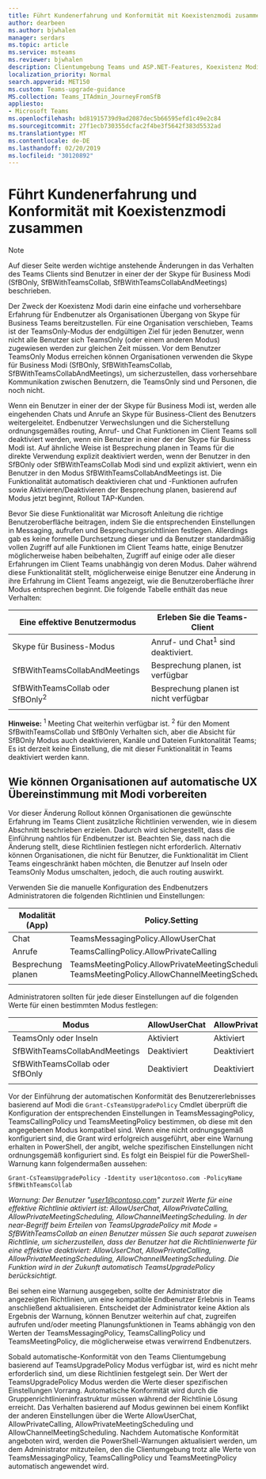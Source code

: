```yaml
---
title: Führt Kundenerfahrung und Konformität mit Koexistenzmodi zusammen
author: dearbeen
ms.author: bjwhalen
manager: serdars
ms.topic: article
ms.service: msteams
ms.reviewer: bjwhalen
description: Clientumgebung Teams und ASP.NET-Features, Koexistenz Modi
localization_priority: Normal
search.appverid: MET150
ms.custom: Teams-upgrade-guidance
MS.collection: Teams_ITAdmin_JourneyFromSfB
appliesto:
- Microsoft Teams
ms.openlocfilehash: bd81915739d9ad2087dec5b66595efd1c49e2c84
ms.sourcegitcommit: 27f1ecb730355dcfac2f4be3f5642f383d5532ad
ms.translationtype: MT
ms.contentlocale: de-DE
ms.lasthandoff: 02/20/2019
ms.locfileid: "30120892"
---
```

<a name="about-upgrade-basic"></a>

# <a name="teams-client-experience-and-conformance-to-coexistence-modes"></a>Führt Kundenerfahrung und Konformität mit Koexistenzmodi zusammen

> [!NOTE]
> Auf dieser Seite werden wichtige anstehende Änderungen in das Verhalten des Teams Clients sind Benutzer in einer der der Skype für Business Modi (SfBOnly, SfBWithTeamsCollab, SfBWithTeamsCollabAndMeetings) beschrieben.


Der Zweck der Koexistenz Modi darin eine einfache und vorhersehbare Erfahrung für Endbenutzer als Organisationen Übergang von Skype für Business Teams bereitzustellen.  Für eine Organisation verschieben, Teams ist der TeamsOnly-Modus der endgültigen Ziel für jeden Benutzer, wenn nicht alle Benutzer sich TeamsOnly (oder einem anderen Modus) zugewiesen werden zur gleichen Zeit müssen.  Vor dem Benutzer TeamsOnly Modus erreichen können Organisationen verwenden die Skype für Business Modi (SfBOnly, SfBWithTeamsCollab, SfBWithTeamsCollabAndMeetings), um sicherzustellen, dass vorhersehbare Kommunikation zwischen Benutzern, die TeamsOnly sind und Personen, die noch nicht. 

Wenn ein Benutzer in einer der der Skype für Business Modi ist, werden alle eingehenden Chats und Anrufe an Skype für Business-Client des Benutzers weitergeleitet. Endbenutzer Verwechslungen und die Sicherstellung ordnungsgemäßes routing, Anruf- und Chat Funktionen im Client Teams soll deaktiviert werden, wenn ein Benutzer in einer der der Skype für Business Modi ist. Auf ähnliche Weise ist Besprechung planen in Teams für die direkte Verwendung explizit deaktiviert werden, wenn der Benutzer in den SfBOnly oder SfBWithTeamsCollab Modi sind und explizit aktiviert, wenn ein Benutzer in den Modus SfBWithTeamsCollabAndMeetings ist.  Die Funktionalität automatisch deaktivieren chat und -Funktionen aufrufen sowie Aktivieren/Deaktivieren der Besprechung planen, basierend auf Modus jetzt beginnt, Rollout TAP-Kunden.  

Bevor Sie diese Funktionalität war Microsoft Anleitung die richtige Benutzeroberfläche beitragen, indem Sie die entsprechenden Einstellungen in Messaging, aufrufen und Besprechungsrichtlinien festlegen. Allerdings gab es keine formelle Durchsetzung dieser und da Benutzer standardmäßig vollen Zugriff auf alle Funktionen im Client Teams hatte, einige Benutzer möglicherweise haben beibehalten, Zugriff auf einige oder alle dieser Erfahrungen im Client Teams unabhängig von deren Modus.  Daher während diese Funktionalität stellt, möglicherweise einige Benutzer eine Änderung in ihre Erfahrung im Client Teams angezeigt, wie die Benutzeroberfläche ihrer Modus entsprechen beginnt.  Die folgende Tabelle enthält das neue Verhalten:


|Eine effektive Benutzermodus|Erleben Sie die Teams-Client|
|---|---|
|Skype für Business-Modus|Anruf- und Chat<sup>1</sup> sind deaktiviert.|
|SfBWithTeamsCollabAndMeetings|Besprechung planen, ist verfügbar|
|SfBWithTeamsCollab oder SfBOnly<sup>2</sup>|Besprechung planen ist nicht verfügbar|
|||

**Hinweise:**
<sup>1</sup> Meeting Chat weiterhin verfügbar ist.
<sup>2</sup> für den Moment SfBwithTeamsCollab und SfBOnly Verhalten sich, aber die Absicht für SfBOnly Modus auch deaktivieren, Kanäle und Dateien Funktonalität Teams; Es ist derzeit keine Einstellung, die mit dieser Funktionalität in Teams deaktiviert werden kann.


## <a name="how-organizations-can-prepare-for-automatic-ux-conformance-to-modes"></a>Wie können Organisationen auf automatische UX Übereinstimmung mit Modi vorbereiten

Vor dieser Änderung Rollout können Organisationen die gewünschte Erfahrung im Teams Client zusätzliche Richtlinien verwenden, wie in diesem Abschnitt beschrieben erzielen. Dadurch wird sichergestellt, dass die Einführung nahtlos für Endbenutzer ist. Beachten Sie, dass nach die Änderung stellt, diese Richtlinien festlegen nicht erforderlich.  Alternativ können Organisationen, die nicht für Benutzer, die Funktionalität im Client Teams eingeschränkt haben möchten, die Benutzer auf Inseln oder TeamsOnly Modus umschalten, jedoch, die auch routing auswirkt.

Verwenden Sie die manuelle Konfiguration des Endbenutzers Administratoren die folgenden Richtlinien und Einstellungen:


|**Modalität (App)**|**Policy.Setting**|
|---|---|
|Chat|TeamsMessagingPolicy.AllowUserChat|
|Anrufe|TeamsCallingPolicy.AllowPrivateCalling|
|Besprechung planen|TeamsMeetingPolicy.AllowPrivateMeetingScheduling</br>TeamsMeetingPolicy.AllowChannelMeetingScheduling|
|||


Administratoren sollten für jede dieser Einstellungen auf die folgenden Werte für einen bestimmten Modus festlegen:

|Modus|AllowUserChat|AllowPrivateCalling|AllowPrivateMeetingScheduling|AllowChannelMeetingScheduling|
|---|---|---|---|---|
|TeamsOnly oder Inseln|Aktiviert|Aktiviert|Aktiviert|Aktiviert|
|SfBWithTeamsCollabAndMeetings|Deaktiviert|Deaktiviert|Aktiviert|Aktiviert|
|SfBWithTeamsCollab oder SfBOnly|Deaktiviert|Deaktiviert|Deaktiviert|Deaktiviert|
||||||

Vor der Einführung der automatischen Konformität des Benutzererlebnisses basierend auf Modi die `Grant-CsTeamsUpgradePolicy` Cmdlet überprüft die Konfiguration der entsprechenden Einstellungen in TeamsMessagingPolicy, TeamsCallingPolicy und TeamsMeetingPolicy bestimmen, ob diese mit den angegebenen Modus kompatibel sind. Wenn eine nicht ordnungsgemäß konfiguriert sind, die Grant wird erfolgreich ausgeführt, aber eine Warnung erhalten in PowerShell, der angibt, welche spezifischen Einstellungen nicht ordnungsgemäß konfiguriert sind. Es folgt ein Beispiel für die PowerShell-Warnung kann folgendermaßen aussehen:


`Grant-CsTeamsUpgradePolicy -Identity user1@contoso.com -PolicyName SfBWithTeamsCollab`

*Warnung: Der Benutzer "user1@contoso.com" zurzeit Werte für eine effektive Richtlinie aktiviert ist: AllowUserChat, AllowPrivateCalling, AllowPrivateMeetingScheduling, AllowChannelMeetingScheduling. In der near-Begriff beim Erteilen von TeamsUpgradePolicy mit Mode = SfBWithTeamsCollab an einen Benutzer müssen Sie auch separat zuweisen Richtlinie, um sicherzustellen, dass der Benutzer hat die Richtlinienwerte für eine effektive deaktiviert: AllowUserChat, AllowPrivateCalling, AllowPrivateMeetingScheduling, AllowChannelMeetingScheduling. Die Funktion wird in der Zukunft automatisch TeamsUpgradePolicy berücksichtigt.*

Bei sehen eine Warnung ausgegeben, sollte der Administrator die angezeigten Richtlinien, um eine kompatible Endbenutzer Erlebnis in Teams anschließend aktualisieren. Entscheidet der Administrator keine Aktion als Ergebnis der Warnung, können Benutzer weiterhin auf chat, zugreifen aufrufen und/oder meeting Planungsfunktionen in Teams abhängig von den Werten der TeamsMessagingPolicy, TeamsCallingPolicy und TeamsMeetingPolicy, die möglicherweise etwas verwirrend Endbenutzers.

Sobald automatische-Konformität von den Teams Clientumgebung basierend auf TeamsUpgradePolicy Modus verfügbar ist, wird es nicht mehr erforderlich sind, um diese Richtlinien festgelegt sein. Der Wert der TeamsUpgradePolicy Modus werden die Werte dieser spezifischen Einstellungen Vorrang. Automatische Konformität wird durch die Gruppenrichtlinieninfrastruktur müssen während der Richtlinie Lösung erreicht. Das Verhalten basierend auf Modus gewinnen bei einem Konflikt der anderen Einstellungen über die Werte AllowUserChat, AllowPrivateCalling, AllowPrivateMeetingScheduling und AllowChannelMeetingScheduling. Nachdem Automatische Konformität angeboten wird, werden die PowerShell-Warnungen aktualisiert werden, um dem Administrator mitzuteilen, den die Clientumgebung trotz alle Werte von TeamsMessagingPolicy, TeamsCallingPolicy und TeamsMeetingPolicy automatisch angewendet wird.







